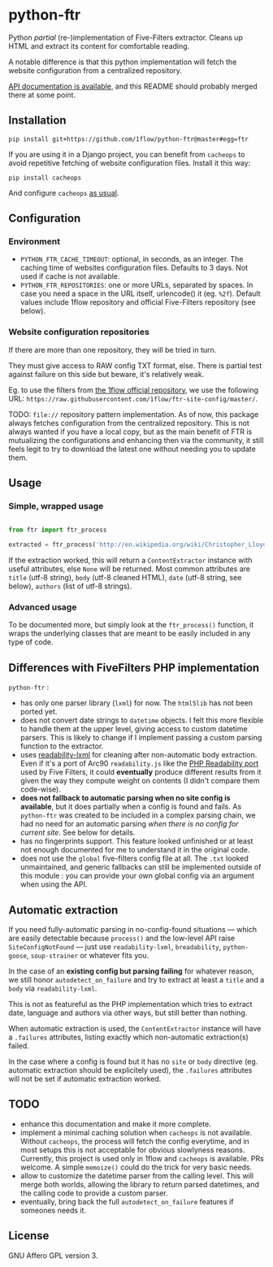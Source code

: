 
# python-ftr

Python *partial* (re-)implementation of Five-Filters extractor. Cleans up HTML and extract its content for comfortable reading.

A notable difference is that this python implementation will fetch the website configuration from a centralized repository. 

[API documentation is available](http://python-ftr.readthedocs.org), and this README should probably merged there at some point.


## Installation

```
pip install git+https://github.com/1flow/python-ftr@master#egg=ftr
```

If you are using it in a Django project, you can benefit from `cacheops` to avoid repetitive fetching of website configuration files. Install it this way:

```
pip install cacheops
```

And configure `cacheops` [as usual](https://github.com/Suor/django-cacheops).


## Configuration


### Environment

- `PYTHON_FTR_CACHE_TIMEOUT`: optional, in seconds, as an integer. The caching time of websites configuration files. Defaults to 3 days. Not used if cache is not available.
- `PYTHON_FTR_REPOSITORIES`: one or more URLs, separated by spaces. In case you need a space in the URL itself, urlencode() it (eg. `%2f`). Default values include 1flow repository and official Five-Filters repository (see below).



### Website configuration repositories

If there are more than one repository, they will be tried in turn.

They must give access to RAW config TXT format, else. There is partial test against failure on this side but beware, it's relatively weak.

Eg. to use the filters from [the 1flow official repository](https://github.com/1flow/ftr-site-config), we use the following URL: `https://raw.githubusercontent.com/1flow/ftr-site-config/master/`.

TODO: `file://` repository pattern implementation. As of now, this package always fetches configuration from the centralized repository. This is not always wanted if you have a local copy, but as the main benefit of FTR is mutualizing the configurations and enhancing then via the community, it still feels legit to try to download the latest one without needing you to update them.



## Usage

### Simple, wrapped usage

```python

from ftr import ftr_process

extracted = ftr_process('http://en.wikipedia.org/wiki/Christopher_Lloyd')

```

If the extraction worked, this will return a `ContentExtractor` instance with useful attributes, else `None` will be returned. Most common attributes are `title` (utf-8 string), `body` (utf-8 cleaned HTML), `date` (utf-8 string, see below), `authors` (list of utf-8 strings).


### Advanced usage

To be documented more, but simply look at the `ftr_process()` function, it wraps the underlying classes that are meant to be easily included in any type of code.



## Differences with FiveFilters PHP implementation

`python-ftr` :
- has only one parser library (`lxml`) for now. The `html5lib` has not been ported yet.
- does not convert date strings to `datetime` objects. I felt this more flexible to handle them at the upper level, giving access to custom datetime parsers. This is likely to change if I implement passing a custom parsing function to the extractor.
- uses [readability-lxml](https://github.com/buriy/python-readability) for cleaning after non-automatic body extraction. Even if it's a port of Arc90 `readability.js` like the [PHP Readability port](https://github.com/wallabag/wallabag/blob/master/inc/3rdparty/libraries/readability/Readability.php) used by Five Filters, it could **eventually** produce different results from it given the way they compute weight on contents (I didn't compare them code-wise). 
- **does not fallback to automatic parsing when no site config is available**, but it does partially when a config is found and fails. As `python-ftr` was created to be included in a complex parsing chain, we had no need for an automatic parsing *when there is no config for current site*. See below for details. 
- has no fingerprints support. This feature looked unfinished or at least not enough documented for me to understand it in the original code.
- does not use the `global` five-filters config file at all. The `.txt` looked unmaintained, and generic fallbacks can still be implemented outside of this module : you can provide your own global config via an argument when using the API.



## Automatic extraction

If you need fully-automatic parsing in no-config-found situations — which are easily detectable because `process()` and the low-level API raise `SiteConfigNotFound` — just use `readability-lxml`, `breadability`, `python-goose`, `soup-strainer` or whatever fits you. 

In the case of an **existing config but parsing failing** for whatever reason, we still honor `autodetect_on_failure` and try to extract at least a `title` and a `body` via `readability-lxml`.

This is not as featureful as the PHP implementation which tries to extract date, language and authors via other ways, but still better than nothing. 

When automatic extraction is used, the `ContentExtractor` instance will have a `.failures` attributes, listing exactly which non-automatic extraction(s) failed.

In the case where a config is found but it has no `site` or `body` directive (eg. automatic extraction should be explicitely used), the `.failures` attributes will not be set if automatic extraction worked. 


## TODO

- enhance this documentation and make it more complete.
- implement a minimal caching solution when `cacheops` is not available. Without `cacheops`, the process will fetch the config everytime, and in most setups this is not acceptable for obvious slowlyness reasons. Currently, this project is used only in 1flow and `cacheops` is available. PRs welcome. A simple `memoize()` could do the trick for very basic needs.
- allow to customize the datetime parser from the calling level. This will merge both worlds, allowing the library to return parsed datetimes, and the calling code to provide a custom parser.
- eventually, bring back the full `autodetect_on_failure` features if someones needs it.



## License

GNU Affero GPL version 3.

